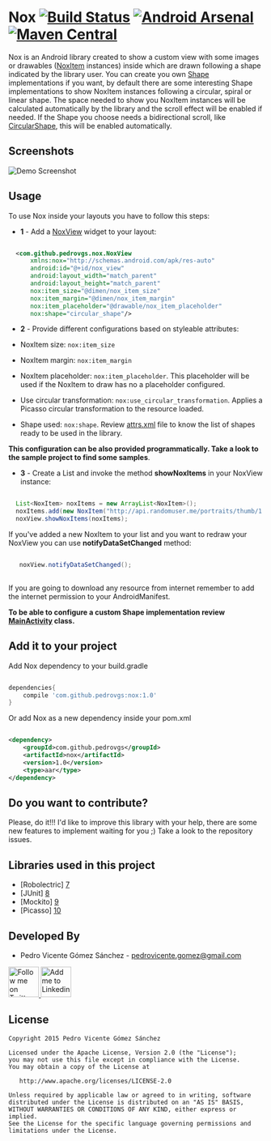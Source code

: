 Nox [![Build Status](https://travis-ci.org/pedrovgs/Nox.svg?branch=master)](https://travis-ci.org/pedrovgs/Nox) [![Android Arsenal](https://img.shields.io/badge/Android%20Arsenal-Nox-brightgreen.svg?style=flat)](http://android-arsenal.com/details/1/1764) [![Maven Central](https://maven-badges.herokuapp.com/maven-central/com.github.pedrovgs/nox/badge.svg)](https://maven-badges.herokuapp.com/maven-central/com.github.pedrovgs/nox)
===

Nox is an Android library created to show a custom view with some images or drawables ([NoxItem][1] instances) inside which are drawn following a shape indicated by the library user. You can create you own [Shape][2] implementations if you want, by default there are some interesting Shape implementations to show NoxItem instances following a circular, spiral or linear shape. The space needed to show you NoxItem instances will be calculated automatically by the library and the scroll effect will be enabled if needed. If the Shape you choose needs a bidirectional scroll, like [CircularShape][3], this will be enabled automatically.

Screenshots
-----------
![Demo Screenshot][4]

Usage
-----

To use Nox inside your layouts you have to follow this steps:

* **1** - Add a [NoxView][5] widget to your layout:

```xml

  <com.github.pedrovgs.nox.NoxView
      xmlns:nox="http://schemas.android.com/apk/res-auto"
      android:id="@+id/nox_view"
      android:layout_width="match_parent"
      android:layout_height="match_parent"
      nox:item_size="@dimen/nox_item_size"
      nox:item_margin="@dimen/nox_item_margin"
      nox:item_placeholder="@drawable/nox_item_placeholder"
      nox:shape="circular_shape"/>

```

* **2** - Provide different configurations based on styleable attributes:

* NoxItem size: ``nox:item_size``
* NoxItem margin: ``nox:item_margin``
* NoxItem placeholder: ``nox:item_placeholder``. This placeholder will be used if the NoxItem to draw has no a placeholder configured.
* Use circular transformation: ``nox:use_circular_transformation``. Applies a Picasso circular transformation to the resource loaded.
* Shape used: ``nox:shape``. Review [attrs.xml][6] file to know the list of shapes ready to be used in the library.

**This configuration can be also provided programmatically. Take a look to the sample project to find some samples**.

* **3** - Create a List<NoxItem> and invoke the method **showNoxItems** in your NoxView instance:

```java

  List<NoxItem> noxItems = new ArrayList<NoxItem>();
  noxItems.add(new NoxItem("http://api.randomuser.me/portraits/thumb/1.jpg"));
  noxView.showNoxItems(noxItems);

```

If you've added a new NoxItem to your list and you want to redraw your NoxView you can use **notifyDataSetChanged** method:

```java

   noxView.notifyDataSetChanged();
   
```

If you are going to download any resource from internet remember to add the internet permission to your AndroidManifest.

**To be able to configure a custom Shape implementation review [MainActivity][11] class.**

Add it to your project
----------------------

Add Nox dependency to your build.gradle

```groovy

dependencies{
    compile 'com.github.pedrovgs:nox:1.0'
}

```

Or add Nox as a new dependency inside your pom.xml

```xml

<dependency>
    <groupId>com.github.pedrovgs</groupId>
    <artifactId>nox</artifactId>
    <version>1.0</version>
    <type>aar</type>
</dependency>

```

Do you want to contribute?
--------------------------

Please, do it!!! I'd like to improve this library with your help, there are some new features to implement waiting for you ;) Take a look to the repository issues.

Libraries used in this project
------------------------------
* [Robolectric] [7]
* [JUnit] [8]
* [Mockito] [9]
* [Picasso] [10]

Developed By
------------

* Pedro Vicente Gómez Sánchez - <pedrovicente.gomez@gmail.com>

<a href="https://twitter.com/pedro_g_s">
  <img alt="Follow me on Twitter" src="https://image.freepik.com/iconos-gratis/twitter-logo_318-40209.jpg" height="60" width="60"/>
</a>
<a href="https://es.linkedin.com/in/pedrovgs">
  <img alt="Add me to Linkedin" src="https://image.freepik.com/iconos-gratis/boton-del-logotipo-linkedin_318-84979.png" height="60" width="60"/>
</a>

License
-------

    Copyright 2015 Pedro Vicente Gómez Sánchez

    Licensed under the Apache License, Version 2.0 (the "License");
    you may not use this file except in compliance with the License.
    You may obtain a copy of the License at

       http://www.apache.org/licenses/LICENSE-2.0

    Unless required by applicable law or agreed to in writing, software
    distributed under the License is distributed on an "AS IS" BASIS,
    WITHOUT WARRANTIES OR CONDITIONS OF ANY KIND, either express or implied.
    See the License for the specific language governing permissions and
    limitations under the License.


[1]: https://github.com/pedrovgs/Nox/tree/master/nox/src/main/java/com/github/pedrovgs/nox/NoxItem.java
[2]: https://github.com/pedrovgs/Nox/tree/master/nox/src/main/java/com/github/pedrovgs/nox/shape/Shape.java
[3]: https://github.com/pedrovgs/Nox/tree/master/nox/src/main/java/com/github/pedrovgs/nox/shape/CircularShape.java
[4]: ./art/screenshot_demo_1.gif
[5]: https://github.com/pedrovgs/Nox/tree/master/nox/src/main/java/com/github/pedrovgs/nox/NoxView.java
[6]: https://github.com/pedrovgs/Nox/blob/master/nox/src/main/res/values/attrs.xml
[7]: https://github.com/robolectric/robolectric
[8]: https://github.com/junit-team/junit
[9]: https://github.com/mockito/mockito
[10]: https://github.com/square/picasso
[11]: https://github.com/pedrovgs/Nox/blob/master/sample/src/main/java/com/github/pedrovgs/nox/sample/MainActivity.java
